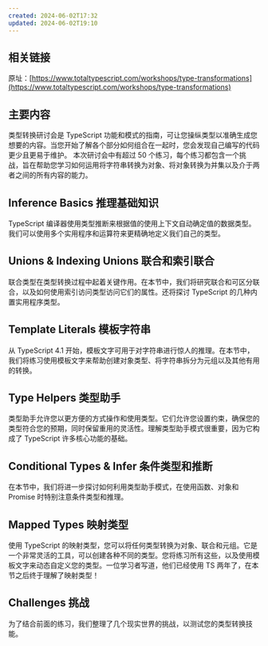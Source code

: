 ```yaml
---
created: 2024-06-02T17:32
updated: 2024-06-02T19:10
---
```

## 相关链接

原址：[https://www.totaltypescript.com/workshops/type-transformations](https://www.totaltypescript.com/workshops/type-transformations)

## 主要内容

类型转换研讨会是 TypeScript 功能和模式的指南，可让您操纵类型以准确生成您想要的内容。当您开始了解各个部分如何组合在一起时，您会发现自己编写的代码更少且更易于维护。
本次研讨会中有超过 50 个练习，每个练习都包含一个挑战，旨在帮助您学习如何运用将字符串转换为对象、将对象转换为并集以及介于两者之间的所有内容的能力。

## Inference Basics 推理基础知识

TypeScript 编译器使用类型推断来根据值的使用上下文自动确定值的数据类型。我们可以使用多个实用程序和运算符来更精确地定义我们自己的类型。

## Unions & Indexing Unions 联合和索引联合

联合类型在类型转换过程中起着关键作用。在本节中，我们将研究联合和可区分联合，以及如何使用索引访问类型访问它们的属性。还将探讨 TypeScript 的几种内置实用程序类型。

## Template Literals 模板字符串

从 TypeScript 4.1 开始，模板文字可用于对字符串进行惊人的推理。在本节中，我们将练习使用模板文字来帮助创建对象类型、将字符串拆分为元组以及其他有用的转换。

## Type Helpers 类型助手

类型助手允许您以更方便的方式操作和使用类型。它们允许您设置约束，确保您的类型符合您的预期，同时保留重用的灵活性。理解类型助手模式很重要，因为它构成了 TypeScript 许多核心功能的基础。

## Conditional Types & Infer   条件类型和推断

在本节中，我们将进一步探讨如何利用类型助手模式，在使用函数、对象和 Promise 时特别​​注意条件类型和推理。

## Mapped Types 映射类型

使用 TypeScript 的映射类型，您可以将任何类型转换为对象、联合和元组。它是一个非常灵活的工具，可以创建各种不同的类型。您将练习所有这些，以及使用模板文字来动态自定义您的类型。一位学习者写道，他们已经使用 TS 两年了，在本节之后终于理解了映射类型！

## Challenges 挑战

为了结合前面的练习，我们整理了几个现实世界的挑战，以测试您的类型转换技能。

